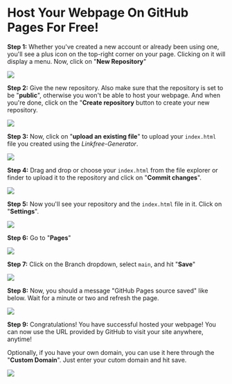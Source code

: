 # Host Your Webpage On GitHub Pages For Free!

**Step 1:** Whether you've created a new account or already been using one, you'll see a plus icon on the top-right corner on your page. Clicking on it will display a menu. Now, click on "__New Repository__"

![](screenshots/github-pages/1.png)

**Step 2:** Give the new repository. Also make sure that the repository is set to be "__public__", otherwise you won't be able to host your webpage. And when you're done, click on the "__Create repository__ button to create your new repository.

![](screenshots/github-pages/2.png)

**Step 3:** Now, click on "__upload an existing file__" to upload your `index.html` file you created using the *Linkfree-Generator*.

![](screenshots/github-pages/3.png)

**Step 4:** Drag and drop or choose your `index.html` from the file explorer or finder to upload it to the repository and click on "__Commit changes__".

![](screenshots/github-pages/4.png)

**Step 5:** Now you'll see your repository and the `index.html` file in it. Click on "__Settings__".

![](screenshots/github-pages/5.png)

**Step 6:** Go to "__Pages__"

![](screenshots/github-pages/6.png)

**Step 7:** Click on the Branch dropdown, select `main`, and hit "__Save__"

![](screenshots/github-pages/7.png)

**Step 8:** Now, you should a message "GitHub Pages source saved" like below. Wait for a minute or two and refresh the page.

![](screenshots/github-pages/8.png)

**Step 9:** Congratulations! You have successful hosted your webpage! You can now use the URL provided by GitHub to visit your site anywhere, anytime!  

Optionally, if you have your own domain, you can use it here through the "__Custom Domain__". Just enter your cutom domain and hit save.

![](screenshots/github-pages/9.png)
